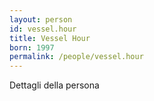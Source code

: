 ```yaml
---
layout: person
id: vessel.hour
title: Vessel Hour
born: 1997
permalink: /people/vessel.hour
---
```


Dettagli della persona 